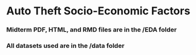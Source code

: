 # Auto Theft Socio-Economic Factors

### Midterm PDF, HTML, and RMD files are in the /EDA folder 
### All datasets used are in the /data folder


